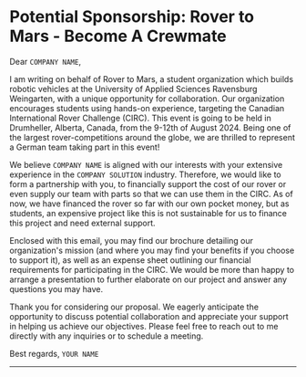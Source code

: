 # Potential Sponsorship: Rover to Mars - Become A Crewmate

Dear `COMPANY NAME`,

I am writing on behalf of Rover to Mars, a student organization which builds robotic vehicles at the University of Applied Sciences Ravensburg Weingarten, with a unique opportunity for collaboration. Our organization encourages students using hands-on experience, targeting the Canadian International Rover Challenge (CIRC). This event is going to be held in Drumheller, Alberta, Canada, from the 9-12th of August 2024. Being one of the largest rover-competitions around the globe, we are thrilled to represent a German team taking part in this event!

We believe `COMPANY NAME` is aligned with our interests with your extensive experience in the `COMPANY SOLUTION` industry. Therefore, we would like to form a partnership with you, to financially support the cost of our rover or even supply our team with parts so that we can use them in the CIRC. As of now, we have financed the rover so far with our own pocket money, but as students, an expensive project like this is not sustainable for us to finance this project and need external support.

Enclosed with this email, you may find our brochure detailing our organization's mission (and where you may find your benefits if you choose to support it), as well as an expense sheet outlining our financial requirements for participating in the CIRC. We would be more than happy to arrange a presentation to further elaborate on our project and answer any questions you may have.

Thank you for considering our proposal. We eagerly anticipate the opportunity to discuss potential collaboration and appreciate your support in helping us achieve our objectives.
Please feel free to reach out to me directly with any inquiries or to schedule a meeting.

Best regards,
`YOUR NAME`

---




